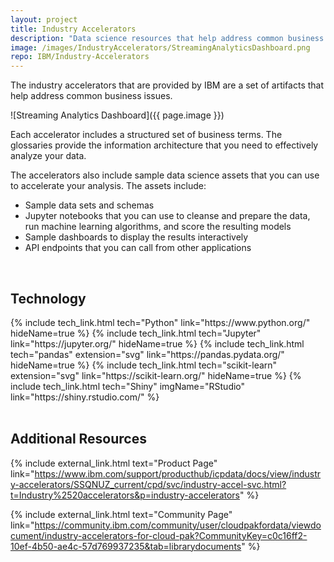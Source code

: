 ```yaml
---
layout: project
title: Industry Accelerators
description: "Data science resources that help address common business problems"
image: /images/IndustryAccelerators/StreamingAnalyticsDashboard.png
repo: IBM/Industry-Accelerators
---
```


The industry accelerators that are provided by IBM are a set of artifacts that help address common business issues.

![Streaming Analytics Dashboard]({{ page.image }})

Each accelerator includes a structured set of business terms. The glossaries provide the information architecture that you need to effectively analyze your data.

The accelerators also include sample data science assets that you can use to accelerate your analysis. The assets include:
- Sample data sets and schemas
- Jupyter notebooks that you can use to cleanse and prepare the data, run machine learning algorithms, and score the resulting models
- Sample dashboards to display the results interactively
- API endpoints that you can call from other applications

<br/>

## Technology

<div class="flex">
{% include tech_link.html tech="Python" link="https://www.python.org/" hideName=true %}
{% include tech_link.html tech="Jupyter" link="https://jupyter.org/" hideName=true %}
{% include tech_link.html tech="pandas" extension="svg" link="https://pandas.pydata.org/" hideName=true %}
{% include tech_link.html tech="scikit-learn" extension="svg" link="https://scikit-learn.org/" hideName=true %}
{% include tech_link.html tech="Shiny" imgName="RStudio" link="https://shiny.rstudio.com/" %}
</div>

<br/>

## Additional Resources

{% include external_link.html text="Product Page" link="https://www.ibm.com/support/producthub/icpdata/docs/view/industry-accelerators/SSQNUZ_current/cpd/svc/industry-accel-svc.html?t=Industry%2520accelerators&p=industry-accelerators" %}

{% include external_link.html text="Community Page" link="https://community.ibm.com/community/user/cloudpakfordata/viewdocument/industry-accelerators-for-cloud-pak?CommunityKey=c0c16ff2-10ef-4b50-ae4c-57d769937235&tab=librarydocuments" %}